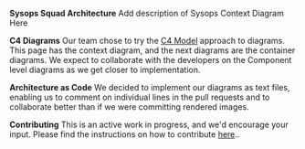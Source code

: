 **Sysops Squad Architecture**
Add description of Sysops Context Diagram Here

**C4 Diagrams** 
Our team chose to try the [C4 Model](c4model.com) approach to diagrams.  This page has the context diagram, and the next diagrams are the container diagrams.  We expect to collaborate with the developers on the Component level diagrams as we get closer to implementation.

**Architecture as Code**
We decided to implement our diagrams as text files, enabling us to comment on individual lines in the pull requests and to collaborate better than if we were committing rendered images.

**Contributing** 
This is an active work in progress, and we'd encourage your input.  Please find the instructions on how to contribute [here](https://github.com/architectonics/sysopssquad/blob/main/contribute.md)..